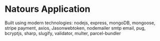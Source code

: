 # Natours Application

Built using modern technologies: nodejs, express, mongoDB, mongoose, stripe payment, axios, Jasonwebtoken, nodemailer smtp email, pug, bcryptjs, sharp, slugify, validator, multer, parcel-bundler